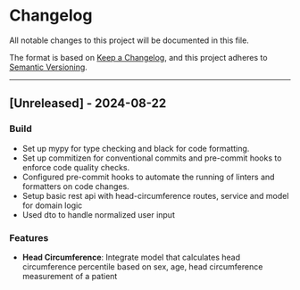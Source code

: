 # Changelog

All notable changes to this project will be documented in this file.

The format is based on [Keep a Changelog](https://keepachangelog.com/en/1.0.0/),
and this project adheres to [Semantic Versioning](https://semver.org/spec/v2.0.0.html).

****

## [Unreleased] - 2024-08-22

### Build

- Set up mypy for type checking and black for code formatting.
- Set up commitizen for conventional commits and pre-commit hooks to enforce code quality checks.
- Configured pre-commit hooks to automate the running of linters and formatters on code changes.
- Setup basic rest api with head-circumference routes, service and model for domain logic
- Used dto to handle normalized user input

### Features

- **Head Circumference**: Integrate model that calculates head circumference percentile based on sex, age, head circumference measurement of a patient
